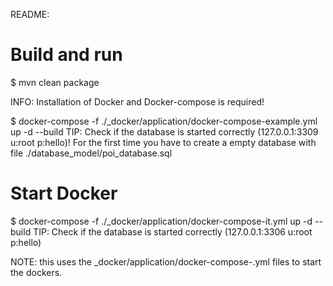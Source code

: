 README:

Build and run
=============

$ mvn clean package

INFO: Installation of Docker and Docker-compose is required!

$ docker-compose -f ./_docker/application/docker-compose-example.yml up -d --build
TIP: Check if the database is started correctly (127.0.0.1:3309 u:root p:hello)! For the first time you have to create a empty database with file ./database_model/poi_database.sql

Start Docker
============

$ docker-compose -f ./_docker/application/docker-compose-it.yml up -d --build
TIP: Check if the database is started correctly (127.0.0.1:3306 u:root p:hello)

NOTE: this uses the _docker/application/docker-compose-.yml files to start the dockers.